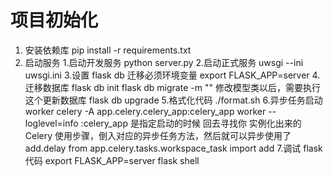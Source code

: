# 项目初始化

1. 安装依赖库
    pip install -r requirements.txt
2. 启动服务
    1.启动开发服务
    python server.py
    2.启动正式服务
    uwsgi --ini uwsgi.ini
    3.设置 flask db 迁移必须环境变量
    export FLASK_APP=server
    4.迁移数据库
    flask db init
    flask db migrate -m "" 修改模型类以后，需要执行这个更新数据库
    flask db upgrade
    5.格式化代码
    ./format.sh
    6.异步任务启动 worker 
    celery -A app.celery.celery_app:celery_app worker --loglevel=info
    :celery_app 是指定启动的时候 回去寻找你 实例化出来的 Celery 
    使用步骤，倒入对应的异步任务方法，然后就可以异步使用了 add.delay
    from app.celery.tasks.workspace_task import add
    7.调试 flask 代码
    export FLASK_APP=server
    flask shell
